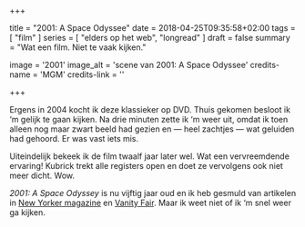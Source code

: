 +++

title = "2001: A Space Odyssee"
date = 2018-04-25T09:35:58+02:00 
tags = [ "film" ] 
series = [ "elders op het web", "longread" ] 
draft = false
summary = "Wat een film. Niet te vaak kijken."

image = '2001'
image_alt = 'scene van 2001: A Space Odyssee'
credits-name = 'MGM'
credits-link = ''

+++

Ergens in 2004 kocht ik deze klassieker op DVD. Thuis gekomen besloot ik ‘m gelijk te gaan kijken. Na drie minuten zette ik ‘m weer uit, omdat ik toen alleen nog maar zwart beeld had gezien en — heel zachtjes — wat geluiden had gehoord. Er was vast iets mis.

Uiteindelijk bekeek ik de film twaalf jaar later wel. Wat een vervreemdende ervaring! Kubrick trekt alle registers open en doet ze vervolgens ook niet meer dicht. Wow.

_2001: A Space Odyssey_ is nu vijftig jaar oud en ik heb gesmuld van artikelen in [New Yorker magazine](https://www.newyorker.com/magazine/2018/04/23/2001-a-space-odyssey-what-it-means-and-how-it-was-made) en [Vanity Fair](https://www.vanityfair.com/hollywood/2018/02/behind-the-scenes-of-2001-a-space-odyssey-50-years-later). Maar ik weet niet of ik ‘m snel weer ga kijken.